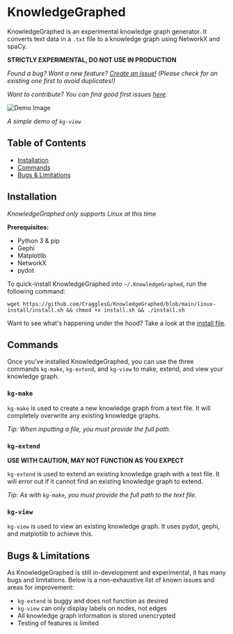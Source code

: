 # KnowledgeGraphed

KnowledgeGraphed is an experimental knowledge graph generator. It converts text data in a `.txt` file to a knowledge graph using NetworkX and spaCy.

**STRICTLY EXPERIMENTAL, DO NOT USE IN PRODUCTION**

_Found a bug? Want a new feature? [Create an issue!](https://github.com/CragglesG/KnowledgeGraphed/issues/new) (Please check for an existing one first to avoid duplicates!)_

_Want to contribute? You can find good first issues [here](https://github.com/CragglesG/KnowledgeGraphed/contribute)._

![Demo Image](https://cloud-occozlw00-hack-club-bot.vercel.app/0image.png)

_A simple demo of `kg-view`_

## Table of Contents
- [Installation](#installation)
- [Commands](#commands)
- [Bugs & Limitations](#bugs-&-limitations)

## Installation
_KnowledgeGraphed only supports Linux at this time_

**Prerequisites:**
- Python 3 & pip
- Gephi
- Matplotlib
- NetworkX
- pydot

To quick-install KnowledgeGraphed into `~/.KnowledgeGraphed`, run the following command:

```
wget https://github.com/CragglesG/KnowledgeGraphed/blob/main/linux-install/install.sh && chmod +x install.sh && ./install.sh
```
Want to see what's happening under the hood? Take a look at the [install file](https://github.com/CragglesG/KnowledgeGraphed/blob/main/linux-install/install.sh).

## Commands

Once you've installed KnowledgeGraphed, you can use the three commands `kg-make`, `kg-extend`, and `kg-view` to make, extend, and view your knowledge graph.

### `kg-make`

`kg-make` is used to create a new knowledge graph from a text file. It will completely overwrite any existing knowledge graphs.

_Tip: When inputting a file, you must provide the full path._

### `kg-extend`
**USE WITH CAUTION, MAY NOT FUNCTION AS YOU EXPECT**

`kg-extend` is used to extend an existing knowledge graph with a text file. It will error out if it cannot find an existing knowledge graph to extend.

_Tip: As with `kg-make`, you must provide the full path to the text file._

### `kg-view`

`kg-view` is used to view an existing knowledge graph. It uses pydot, gephi, and matplotlib to achieve this.

## Bugs & Limitations

As KnowledgeGraphed is still in-development and experimental, it has many bugs and limitations. Below is a non-exhaustive list of known issues and areas for improvement:
- `kg-extend` is buggy and does not function as desired
- `kg-view` can only display labels on nodes, not edges
- All knowledge graph information is stored unencrypted
- Testing of features is limited
